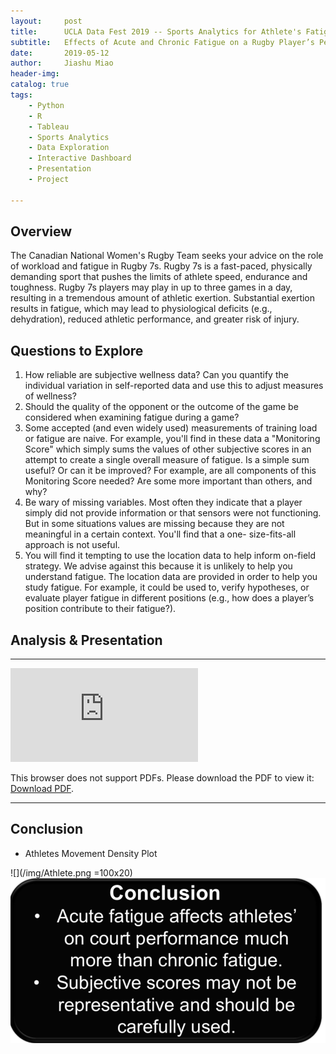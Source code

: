 ```yaml
---
layout:     post
title:      UCLA Data Fest 2019 -- Sports Analytics for Athlete's Fatigue Levels
subtitle:   Effects of Acute and Chronic Fatigue on a Rugby Player’s Performance and Advice for Coaches.
date:       2019-05-12
author:     Jiashu Miao
header-img: 
catalog: true
tags:
    - Python
    - R
    - Tableau
    - Sports Analytics
    - Data Exploration
    - Interactive Dashboard
    - Presentation
    - Project 
    
---
```





## Overview

The Canadian National Women's Rugby Team seeks your advice on the role of workload and fatigue in Rugby 7s. Rugby 7s is a fast-paced, physically demanding sport that pushes the limits of athlete speed, endurance and toughness. Rugby 7s players may play in up to three games in a day, resulting in a tremendous amount of athletic exertion. Substantial exertion results in fatigue, which may lead to physiological deficits (e.g., dehydration), reduced athletic performance, and greater risk of injury.

## Questions to Explore 


1. How reliable are subjective wellness data? Can you quantify the individual variation in self-reported data and use this to adjust measures of wellness?
2. Should the quality of the opponent or the outcome of the game be considered when examining fatigue during a game?
3. Some accepted (and even widely used) measurements of training load or fatigue are naive. For example, you'll find in these data a "Monitoring Score" which simply sums the values of other subjective scores in an attempt to create a single overall measure of fatigue. Is a simple sum useful? Or can it be improved? For example, are all components of this Monitoring Score needed? Are some more important than others, and why?
4. Be wary of missing variables. Most often they indicate that a player simply did not provide information or that sensors were not functioning. But in some situations values are missing because they are not meaningful in a certain context. You'll find that a one- size-fits-all approach is not useful.
5. You will find it tempting to use the location data to help inform on-field strategy. We advise against this because it is unlikely to help you understand fatigue. The location data are provided in order to help you study fatigue. For example, it could be used to, verify hypotheses, or evaluate player fatigue in different positions (e.g., how does a player’s position contribute to their fatigue?).


## Analysis & Presentation 

--------------------------

<object data="https://michaelmiaomiao.github.io/webfile/UCLA_DF.pdf" type="application/pdf" width="800px" height="1200px">
    <embed src="https://michaelmiaomiao.github.io/webfile/UCLA_DF.pdf">
        <p>This browser does not support PDFs. Please download the PDF to view it: <a href="https://michaelmiaomiao.github.io/webfile/UCLA_DF.pdf">Download PDF</a>.</p>
    </embed> 
</object>

--------------------------

## Conclusion

- Athletes Movement Density Plot

![](/img/Athlete.png =100x20)
![Athletes Movement Density Plot](/img/DF.png)
